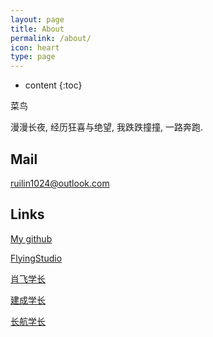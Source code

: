 ```yaml
---
layout: page
title: About
permalink: /about/
icon: heart
type: page
---
```


* content
{:toc}

菜鸟
  
漫漫长夜, 经历狂喜与绝望, 我跌跌撞撞, 一路奔跑.
  
  
## Mail
  
<a href="mailto:ruilin1024@outlook.com?subject=Hello%20again">ruilin1024@outlook.com</a>
  
## Links

[My github](https://github.com/duckduckk)
  
[FlyingStudio](https://blog.atcumt.com/)
  
[肖飞学长](https://www.bay1.top/)
  
[建成学长](https://icbtbo.github.io)

[长航学长](https://www.sail.name/)
